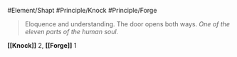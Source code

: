 #Element/Shapt #Principle/Knock  #Principle/Forge 

> Eloquence and understanding. The door opens both ways. *One of the eleven parts of the human soul.*

**[[Knock]]** 2, **[[Forge]]** 1